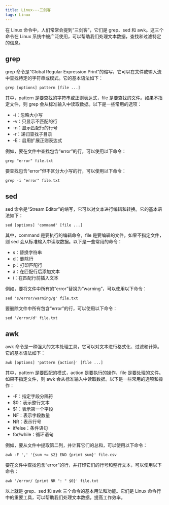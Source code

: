 ```yaml
---
title: Linux---三剑客
tags: Linux
---
```


在 Linux 命令中，人们常常会提到“三剑客”，它们是 grep、sed 和 awk。这三个命令在 Linux 系统中被广泛使用，可以帮助我们处理文本数据，查找和过滤特定的信息。

<!--more-->

## grep

grep 命令是“Global Regular Expression Print”的缩写，它可以在文件或输入流中查找特定的字符串或模式。它的基本语法如下：

```
grep [options] pattern [file ...]
```

其中，pattern 是要查找的字符串或正则表达式，file 是要查找的文件。如果不指定文件，则 grep 会从标准输入中读取数据。以下是一些常用的选项：

- -i：忽略大小写
- -v：只显示不匹配的行
- -n：显示匹配行的行号
- -r：递归查找子目录
- -E：启用扩展正则表达式

例如，要在文件中查找包含“error”的行，可以使用以下命令：

```
grep "error" file.txt
```

要查找包含“error”但不区分大小写的行，可以使用以下命令：

```
grep -i "error" file.txt
```

## sed

sed 命令是“Stream Editor”的缩写，它可以对文本进行编辑和转换。它的基本语法如下：

```
sed [options] 'command' [file ...]
```

其中，command 是要执行的编辑命令，file 是要编辑的文件。如果不指定文件，则 sed 会从标准输入中读取数据。以下是一些常用的命令：

- s：替换字符串
- d：删除行
- p：打印匹配行
- a：在匹配行后添加文本
- i：在匹配行前插入文本

例如，要将文件中所有的“error”替换为“warning”，可以使用以下命令：

```
sed 's/error/warning/g' file.txt
```

要删除文件中所有包含“error”的行，可以使用以下命令：

```
sed '/error/d' file.txt
```

## awk

awk 命令是一种强大的文本处理工具，它可以对文本进行格式化、过滤和计算。它的基本语法如下：

```
awk [options] 'pattern {action}' [file ...]
```

其中，pattern 是要匹配的模式，action 是要执行的操作，file 是要处理的文件。如果不指定文件，则 awk 会从标准输入中读取数据。以下是一些常用的选项和操作：

- -F：指定字段分隔符
- $0：表示整行文本
- $1：表示第一个字段
- NF：表示字段数量
- NR：表示行号
- if/else：条件语句
- for/while：循环语句

例如，要从文件中提取第二列，并计算它们的总和，可以使用以下命令：

```
awk -F ',' '{sum += $2} END {print sum}' file.csv
```

要在文件中查找包含“error”的行，并打印它们的行号和整行文本，可以使用以下命令：

```
awk '/error/ {print NR ": " $0}' file.txt
```

以上就是 grep、sed 和 awk 三个命令的基本用法和功能。它们是 Linux 命令行中的重要工具，可以帮助我们处理文本数据，提高工作效率。
